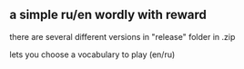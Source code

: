 a simple ru/en wordly with reward
-
there are several different versions in "release" folder in .zip

lets you choose a vocabulary to play (en/ru)

